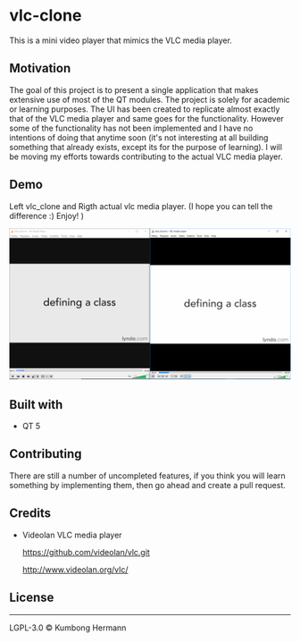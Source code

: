 # vlc-clone
This is a mini video player that mimics the VLC media player.

## Motivation
 
 The goal of this project is to present a single  application that makes extensive use of most of the QT modules. The project is solely for academic or learning purposes. The UI has been created to replicate almost exactly that of the VLC media player and same goes for the functionality. However some of the functionality has not been implemented and I have no intentions of doing that anytime soon (it's not interesting at all building something that already exists, except its for the purpose of learning). I will be moving my efforts towards contributing to the actual VLC media player.

## Demo

Left vlc_clone and Rigth actual vlc media player. (I hope you can tell the difference :) Enjoy! )

![](assets/screenshots/demo1.PNG)


## Built with

- QT 5

## Contributing
   There are still a number of uncompleted features, if you think you will learn something by implementing them, then go ahead and create a pull request.
   
## Credits

- Videolan VLC media player

  https://github.com/videolan/vlc.git
  
  http://www.videolan.org/vlc/
  
 ## License
----

 LGPL-3.0
 &copy; Kumbong Hermann

